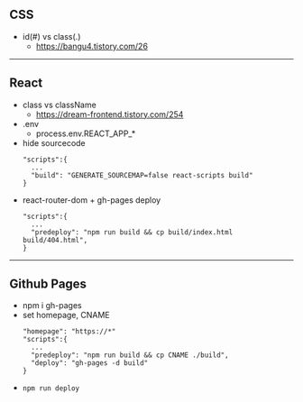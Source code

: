 ## CSS
- id(#) vs class(.)
  - https://bangu4.tistory.com/26
---
## React
- class vs className
  - https://dream-frontend.tistory.com/254
- .env
  - process.env.REACT_APP_*
- hide sourcecode
  ```
  "scripts":{
    ...
    "build": "GENERATE_SOURCEMAP=false react-scripts build"
  }
  ```
- react-router-dom + gh-pages deploy
  ```
  "scripts":{
    ...
    "predeploy": "npm run build && cp build/index.html build/404.html",
  }
  ```
---
## Github Pages
- npm i gh-pages
- set homepage, CNAME 
  ```
  "homepage": "https://*"
  "scripts":{
    ...
    "predeploy": "npm run build && cp CNAME ./build",
    "deploy": "gh-pages -d build"
  }
  ```
- `npm run deploy`
